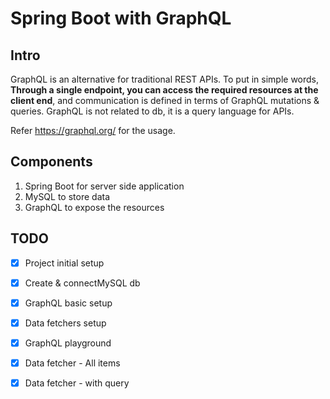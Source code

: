 # Spring Boot with GraphQL 



## Intro

GraphQL is an alternative for traditional REST APIs. To put in simple words, **Through a single endpoint, you can access the required resources at the client end**, and communication is defined in terms of GraphQL mutations & queries. GraphQL is not related to db, it is a query language for APIs.



Refer https://graphql.org/ for the usage.



## Components

1. Spring Boot for server side application
2. MySQL to store data
3. GraphQL to expose the resources



## TODO

- [x] Project initial setup
- [x] Create & connectMySQL db
- [x] GraphQL basic setup
- [x] Data fetchers setup
- [x] GraphQL playground
- [x] Data fetcher - All items
- [x] Data fetcher - with query


